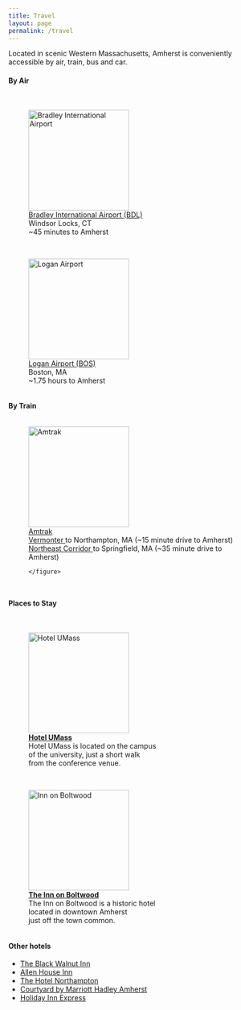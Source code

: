 ```yaml
---
title: Travel
layout: page
permalink: /travel
---
```


Located in scenic Western Massachusetts, Amherst is conveniently accessible by air, train, bus and car.

#### By Air

<div class="row">
<div class="col-md-3">
	<br>
</div>
<div class="col-md-3">
<figure style="display:inline-block;">
<img style="width:200px" src="{{ site.baseurl }}/images/travel/bradley.svg" alt="Bradley International Airport">
<figcaption>
<a href="http://www.bradleyairport.com/"> Bradley International Airport (BDL) </a> 
<br> Windsor Locks, CT
<br> ~45 minutes to Amherst
</figcaption>
</figure>
</div>
<div class="col-md-1">
	<br>
</div>
<div class="col-md-3">
<figure style="display:inline-block;">
<img style="width:200px" src="{{ site.baseurl }}/images/travel/logan.png" alt="Logan Airport">
<figcaption>
<a href="http://www.massport.com/logan-airport/"> Logan Airport (BOS) </a> 
<br> Boston, MA 
<br> ~1.75 hours to Amherst
</figcaption>
</figure>
</div>
</div>



#### By Train

<div class="col-md-12">
<div class="row">
<div class="col-md-4 col-md-offset-4">
	<figure style="display:inline-block;">
	<img style="width:200px" src="{{ site.baseurl }}/images/travel/amtrak.svg" alt="Amtrak">
	<figcaption><a href="https://www.amtrak.com/home.html">Amtrak</a> <br> <a href="https://www.amtrak.com/content/dam/projects/dotcom/english/public/documents/timetables/Vermonter-Schedule-P55-060918.pdf"> Vermonter </a> to Northampton, MA (~15 minute drive to Amherst) <br> <a href="https://www.amtrak.com/content/dam/projects/dotcom/english/public/documents/timetables/Northeast-Schedule-W04-060918.pdf"> Northeast Corridor </a> to Springfield, MA (~35 minute drive to Amherst) </figcaption>

	</figure>
</div>
</div>
</div>


#### Places to Stay

<div class="row">
<div class="col-md-3">
	<br>
</div>
<div class="col-md-3">
<figure style="display:inline-block;">
<img style="width:200px" src="{{ site.baseurl }}/images/hotel/hotel_umass.png" alt="Hotel UMass">
<figcaption><b><a href="http://www.hotelumass.com/">Hotel UMass</a> </b> <br> Hotel UMass is located on the  campus <br> of the university, just a short walk <br> from the conference venue. </figcaption>
</figure>
</div>
<div class="col-md-1">
	<br>
</div>
<div class="col-md-3">
<figure style="display:inline-block;">
<img style="width:200px" src="{{ site.baseurl }}/images/hotel/lord_jeff.jpg" alt="Inn on Boltwood">
<figcaption><b><a href="https://www.lordjefferyinn.com/">The
Inn on Boltwood</a> </b> <br> The Inn on Boltwood is a historic hotel <br>  located in downtown Amherst  <br> just off the town common. </figcaption>
</figure>
</div>
</div>

#### Other hotels

* [The Black Walnut Inn](http://www.blackwalnutinn.com/)
* [Allen House Inn](http://www.allenhouse.com/)
* [The Hotel Northampton](http://www.hotelnorthampton.com/)
* [Courtyard by Marriott Hadley Amherst](https://www.marriott.com/hotels/travel/bdlhd-courtyard-hadley-amherst/)
* [Holiday Inn Express](https://www.ihg.com/holidayinnexpress/hotels/us/en/hadley/hdlma/hoteldetail)
